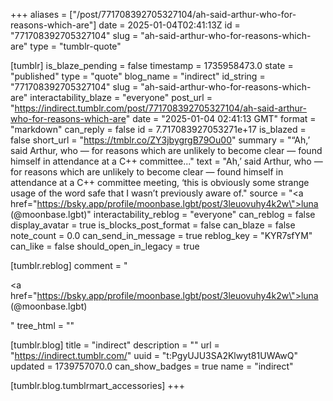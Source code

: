 +++
aliases = ["/post/771708392705327104/ah-said-arthur-who-for-reasons-which-are"]
date = 2025-01-04T02:41:13Z
id = "771708392705327104"
slug = "ah-said-arthur-who-for-reasons-which-are"
type = "tumblr-quote"

[tumblr]
is_blaze_pending = false
timestamp = 1735958473.0
state = "published"
type = "quote"
blog_name = "indirect"
id_string = "771708392705327104"
slug = "ah-said-arthur-who-for-reasons-which-are"
interactability_blaze = "everyone"
post_url = "https://indirect.tumblr.com/post/771708392705327104/ah-said-arthur-who-for-reasons-which-are"
date = "2025-01-04 02:41:13 GMT"
format = "markdown"
can_reply = false
id = 7.717083927053271e+17
is_blazed = false
short_url = "https://tmblr.co/ZY3jbygrgB79Ou00"
summary = "“Ah,’ said Arthur, who — for reasons which are unlikely to become clear — found himself in attendance at a C++ committee..."
text = "Ah,’ said Arthur, who — for reasons which are unlikely to become clear — found himself in attendance at a C++ committee meeting, ‘this is obviously some strange usage of the word safe that I wasn’t previously aware of."
source = "<a href=\"https://bsky.app/profile/moonbase.lgbt/post/3leuovuhy4k2w\">luna (@moonbase.lgbt)</a>"
interactability_reblog = "everyone"
can_reblog = false
display_avatar = true
is_blocks_post_format = false
can_blaze = false
note_count = 0.0
can_send_in_message = true
reblog_key = "KYR7sfYM"
can_like = false
should_open_in_legacy = true

[tumblr.reblog]
comment = "<p><a href=\"https://bsky.app/profile/moonbase.lgbt/post/3leuovuhy4k2w\">luna (@moonbase.lgbt)</a></p>"
tree_html = ""

[tumblr.blog]
title = "indirect"
description = ""
url = "https://indirect.tumblr.com/"
uuid = "t:PgyUJU3SA2Klwyt81UWAwQ"
updated = 1739757070.0
can_show_badges = true
name = "indirect"

[tumblr.blog.tumblrmart_accessories]
+++
